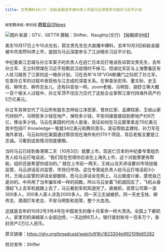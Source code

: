 ```yaml
---
title: 文贵爆料10/17：蚂蚁金服去年被叫停上市因马云深度参与暗杀习近平计划
---
```

`秘密翻译组-原创组` [轉載自GNews](https://gnews.org/zh-hans/1600024/)

![](https://assets.gnews.org/wp-content/uploads/2021/10/Screen-Shot-2021-10-17-at-3.31.52-PM-1.png)图片来源：GTV、GETTR
撰稿：Shifter、Naughty(文行) 【秘翻原创组】

美东10月17日上午10点左右，郭文贵先生在大直播中爆料，去年10月3日蚂蚁金服被中共突然叫停上市，是因为马云深度参与了江派暗杀习近平计划。

中纪委查江志城与孙立军案子的负责人在逃亡日本后打电话告诉郭文贵先生，去年孙立军、王立科预谋在习近平视察武汉疫情时干掉习。但湖北军区与上海警备区有人给习报告了江家的这一暗杀计划。习在去年“4.19”VOA断播门之际抓了孙立军。在查孙立军的过程中发现他与江志成的深度关系。在审查张宏伟、董文标、史玉柱、柳传志、柳传志女儿、还有抖音张一鸣、zoom老板、马明哲、胡舒立等大概一百个相关人过程中，孙立军顶不住压力交代了这些企业家帮江家代持海外资产约5万亿美元。

孙立军具体交代了马云所有股东怎样给江泽民家、曾庆红家、孟建柱家、王岐山家代持财产。马明哲多少钱在地产，保险多少钱，平安间接直接投到房地产约9万亿，移出多少钱。马云在美国的代持人是谁，吴征如何在马云那里拿走70亿美元其中包括IT Knowledge一笔就34亿美元和腾讯音乐。吴征帮助孟建柱、孙力军在海外拿钱，马云如何在美国通过蔡崇信在海外有约170个项目，背后老板主要是江志诚。习看到这些情况彻底傻眼。

当时马云已经到香港第二天（10月3日）就要上市。现逃亡日本的中纪委专案组负责人给马云打电话说，“我们现在觉得你应该在上海先上市，这个对股票更有帮助，组织还是希望你成功的。” 就在上市前一两天，王岐山当天讲话要对市场加强监管，马云讲话反对监管，市场归市场。这位专案组负责人给马云打电话前3小时，王岐山监管的讲话全部删除，而马云讲话全在网上。马云极度兴奋，感觉自己是对的。中共用了当年骗车峰一样的招数，所以马云坐着飞机就回去了，飞机从香港起飞上去军机就跟上去了，马云看到军机知道完了。直接抓，高管公司第一波300多人，300多人家人涉及2000多人。同一天江志诚被抓，同一天史玉柱、柳传志、滴滴打车老总、平安马明哲和高管，整个大血洗。

这就是去年的10月2号3号4号在中国发生的像十月革命一样大清洗。全国上下都抓人，家里司机保姆家人全部边控，一天边控6万人，银行查封账号一百多万个，查封资产2万亿人民币。

原文链接：https://gtv.org/broadcast/watch/616c1823304e992109b65282

校对发布：Shifter
